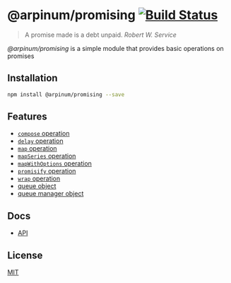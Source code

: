 # @arpinum/promising [![Build Status](https://travis-ci.org/arpinum-js-engine/js-engine-promising.svg?branch=master)](https://travis-ci.org/arpinum-js-engine/js-engine-promising)

> A promise made is a debt unpaid.
> <cite>Robert W. Service</cite>

*@arpinum/promising* is a simple module that provides basic operations on promises

## Installation

```bash
npm install @arpinum/promising --save
```

## Features

* [`compose` operation](docs/api.md#composefunctions)
* [`delay` operation](docs/api.md#delaymilliseconds)
* [`map` operation](docs/api.md#mapvalues-func-options)
* [`mapSeries` operation](docs/api.md#mapseries)
* [`mapWithOptions` operation](docs/api.md#mapwithoptions)
* [`promisify` operation](docs/api.md#promisifyfunc)
* [`wrap` operation](docs/api.md#wrapfunc)
* [queue object](docs/api.md#createqueueoptions)
* [queue manager object](docs/api.md#createqueuemanager)

## Docs

* [API](docs/api.md)

## License

[MIT](LICENSE)
